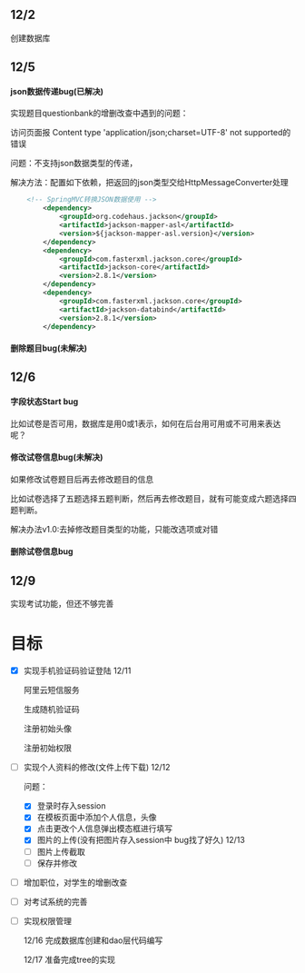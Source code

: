 ## 12/2

创建数据库

## 12/5

#### json数据传递bug(已解决)

实现题目questionbank的增删改查中遇到的问题：

访问页面报 Content type 'application/json;charset=UTF-8' not supported的错误

问题：不支持json数据类型的传递，

解决方法：配置如下依赖，把返回的json类型交给HttpMessageConverter处理

```xml
	<!-- SpringMVC转换JSON数据使用 -->
		<dependency>
			<groupId>org.codehaus.jackson</groupId>
			<artifactId>jackson-mapper-asl</artifactId>
			<version>${jackson-mapper-asl.version}</version>
		</dependency>
		<dependency>
			<groupId>com.fasterxml.jackson.core</groupId>
			<artifactId>jackson-core</artifactId>
			<version>2.8.1</version>
		</dependency>
		<dependency>
			<groupId>com.fasterxml.jackson.core</groupId>
			<artifactId>jackson-databind</artifactId>
			<version>2.8.1</version>
		</dependency>
```

#### 删除题目bug(未解决)





## 12/6

#### 字段状态Start bug

比如试卷是否可用，数据库是用0或1表示，如何在后台用可用或不可用来表达呢？



#### 修改试卷信息bug(未解决)

如果修改试卷题目后再去修改题目的信息

比如试卷选择了五题选择五题判断，然后再去修改题目，就有可能变成六题选择四题判断。

解决办法v1.0:去掉修改题目类型的功能，只能改选项或对错

#### 删除试卷信息bug

## 12/9

实现考试功能，但还不够完善



# 目标

- [x] 实现手机验证码验证登陆     12/11

  阿里云短信服务

  生成随机验证码

  注册初始头像

  注册初始权限

- [ ] 实现个人资料的修改(文件上传下载)  12/12

  问题：

  - [x] 登录时存入session
  - [x] 在模板页面中添加个人信息，头像
  - [x] 点击更改个人信息弹出模态框进行填写
  - [x] 图片的上传(没有把图片存入session中 bug找了好久)  12/13
  - [ ] 图片上传截取
  - [ ] 保存并修改

- [ ] 增加职位，对学生的增删改查

- [ ] 对考试系统的完善

- [ ] 实现权限管理

  12/16 完成数据库创建和dao层代码编写

  12/17 准备完成tree的实现





